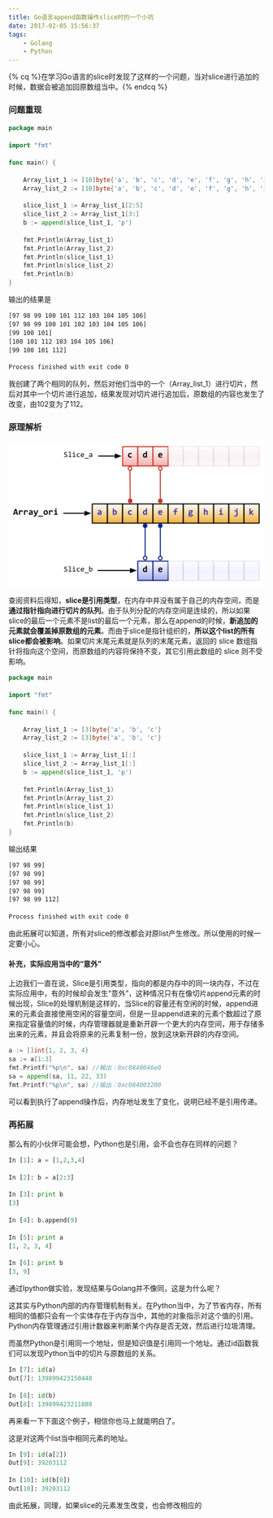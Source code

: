 ```yaml
---
title: Go语言append函数操作slice时的一个小坑
date: 2017-02-05 15:56:37
tags: 
    - Golang
    - Python
---
```

{% cq %}在学习Go语言的slice时发现了这样的一个问题，当对slice进行追加的时候，数据会被追加回原数组当中。{% endcq %}

<!-- more -->

### 问题重现

```go
package main

import "fmt"

func main() {

	Array_list_1 := [10]byte{'a', 'b', 'c', 'd', 'e', 'f', 'g', 'h', 'i', 'j'}
	Array_list_2 := [10]byte{'a', 'b', 'c', 'd', 'e', 'f', 'g', 'h', 'i', 'j'}

	slice_list_1 := Array_list_1[2:5]
	slice_list_2 := Array_list_1[3:]
	b := append(slice_list_1, 'p')

	fmt.Println(Array_list_1)
	fmt.Println(Array_list_2)
	fmt.Println(slice_list_1)
	fmt.Println(slice_list_2)
	fmt.Println(b)
}

```

输出的结果是

```reStructuredText
[97 98 99 100 101 112 103 104 105 106]
[97 98 99 100 101 102 103 104 105 106]
[99 100 101]
[100 101 112 103 104 105 106]
[99 100 101 112]

Process finished with exit code 0
```

我创建了两个相同的队列，然后对他们当中的一个（Array_list_1）进行切片，然后对其中一个切片进行追加，结果发现对切片进行追加后，原数组的内容也发生了改变，由102变为了112。

### 原理解析

![](/images/post/2017205/slice.png)

查阅资料后得知，**slice是引用类型**，在内存中并没有属于自己的内存空间，而是**通过指针指向进行切片的队列**。由于队列分配的内存空间是连续的，所以如果slice的最后一个元素不是list的最后一个元素，那么在append的时候，**新追加的元素就会覆盖掉原数组的元素**。而由于slice是指针组织的，**所以这个list的所有slice都会被影响**。如果切片末尾元素就是队列的末尾元素，返回的 slice 数组指针将指向这个空间，而原数组的内容将保持不变，其它引用此数组的 slice 则不受影响。

```go
package main

import "fmt"

func main() {

	Array_list_1 := [3]byte{'a', 'b', 'c'}
	Array_list_2 := [3]byte{'a', 'b', 'c'}

	slice_list_1 := Array_list_1[:]
	slice_list_2 := Array_list_1[:]
	b := append(slice_list_1, 'p')

	fmt.Println(Array_list_1)
	fmt.Println(Array_list_2)
	fmt.Println(slice_list_1)
	fmt.Println(slice_list_2)
	fmt.Println(b)
}

```

输出结果

```reStructuredText
[97 98 99]
[97 98 99]
[97 98 99]
[97 98 99]
[97 98 99 112]

Process finished with exit code 0

```

由此拓展可以知道，所有对slice的修改都会对原list产生修改。所以使用的时候一定要小心。



#### 补充，实际应用当中的“意外”

上边我们一直在说，Slice是引用类型，指向的都是内存中的同一块内存，不过在实际应用中，有的时候却会发生“意外”，这种情况只有在像切片append元素的时候出现，Slice的处理机制是这样的，当Slice的容量还有空闲的时候，append进来的元素会直接使用空闲的容量空间，但是一旦append进来的元素个数超过了原来指定容量值的时候，内存管理器就是重新开辟一个更大的内存空间，用于存储多出来的元素，并且会将原来的元素复制一份，放到这块新开辟的内存空间。

```go
a := []int{1, 2, 3, 4}
sa := a[1:3]
fmt.Printf("%p\n", sa) //输出：0xc0840046e0
sa = append(sa, 11, 22, 33)
fmt.Printf("%p\n", sa) //输出：0xc084003200
```

可以看到执行了append操作后，内存地址发生了变化，说明已经不是引用传递。

### 再拓展

那么有的小伙伴可能会想，Python也是引用，会不会也存在同样的问题？

```python
In [1]: a = [1,2,3,4]

In [2]: b = a[2:3]

In [3]: print b
[3]

In [4]: b.append(9)

In [5]: print a
[1, 2, 3, 4]

In [6]: print b
[3, 9]
```

通过Ipython做实验，发现结果与Golang并不像同，这是为什么呢？

这其实与Python内部的内存管理机制有关。在Python当中，为了节省内存，所有相同的值都只会有一个实体存在于内存当中，其他的对象指示对这个值的引用。Python内存管理通过引用计数器来判断某个内存是否无效，然后进行垃圾清理。

而虽然Python是引用同一个地址，但是知识值是引用同一个地址。通过id函数我们可以发现Python当中的切片与原数组的关系。

```python
In [7]: id(a)
Out[7]: 139899423150448

In [8]: id(b)
Out[8]: 139899423211888

```

再来看一下下面这个例子，相信你也马上就能明白了。

这是对这两个list当中相同元素的地址。

```python
In [9]: id(a[2])
Out[9]: 39203112

In [10]: id(b[0])
Out[10]: 39203112
```

由此拓展，同理，如果slice的元素发生改变，也会修改相应的